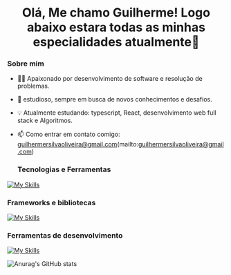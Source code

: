 <h1 align="center">Olá, Me chamo Guilherme! Logo abaixo estara todas as minhas especialidades atualmente👋</h1>

### Sobre mim

- 👨‍💻 Apaixonado por desenvolvimento de software e resolução de problemas.
- 🚀 estudioso, sempre em busca de novos conhecimentos e desafios.
- 💡 Atualmente estudando: typescript, React, desenvolvimento web full stack e Algoritmos.
- 📫 Como entrar em contato comigo: guilhermersilvaoliveira@gmail.com(mailto:guilhermersilvaoliveira@gmail.com)

  ### Tecnologias e Ferramentas

[![My Skills](https://skillicons.dev/icons?i=js,html,css,javascript,ts,docker,nodejs,java)](https://skillicons.dev)


 ### Frameworks e bibliotecas

[![My Skills](https://skillicons.dev/icons?i=react,tailwind,npm,vite,pnpm,bootstrap)](https://skillicons.dev)


### Ferramentas de desenvolvimento 

[![My Skills](https://skillicons.dev/icons?i=vscode,git,idea,sublime,figma,postman,ibexpert,nosql)](https://skillicons.dev)

 

![Anurag's GitHub stats](https://github-readme-stats.vercel.app/api?username=anuraghazra&show_icons=true&theme=radical)



  
</div>

